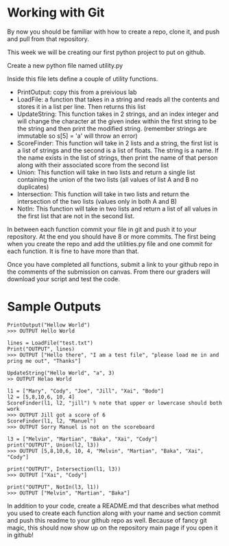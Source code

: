 # Working with Git

By now you should be familiar with how to create a repo, clone it, and push and pull 
from that repository. 

This week we will be creating our first python project to put on github.

Create a new python file named utility.py

Inside this file lets define a couple of utility functions.
- PrintOutput: copy this from a preivious lab
- LoadFile: a function that takes in a string and reads all the contents and stores it in a list per line. Then returns this list
- UpdateString: This function takes in 2 strings, and an index integer and will change the character at the given index within the first string to be the string and then print the modified string. (remember strings are immutable so s[5] = 'a' will throw an error)
- ScoreFinder: This function will take in 2 lists and a string, the first list is a list of strings and the second is a list of floats. The string is a name. If the name exists in the list of strings, then print the name of that person along with their associated score from the second list
- Union: This function will take in two lists and return a single list containing the union of the two lists (all values of list A and B no duplicates)
- Intersection: This function will take in two lists and return the intersection of the two lists (values only in both A and B)
- NotIn: This function will take in two lists and return a list of all values in the first list that are not in the second list.

In between each function commit your file in git and push it to your repository. At the end you should have 8 or more commits.
The first being when you create the repo and add the utilities.py file and one commit for each function. It is fine to have more than that.

Once you have completed all functions, submit a link to your github repo in the comments of the submission on canvas. 
From there our graders will download your script and test the code.

# Sample Outputs
```
PrintOutput("Hellow World")
>>> OUTPUT Hello World

lines = LoadFile("test.txt")
Print("OUTPUT", lines)
>>> OUTPUT ["Hello there", "I am a test file", "please load me in and pring me out", "Thanks"]

UpdateString("Hello World", "a", 3)
>> OUTPUT Helao World

l1 = ["Mary", "Cody", "Joe", "Jill", "Xai", "Bodo"]
l2 = [5,8,10,6, 10, 4]
ScoreFinder(l1, l2, "jill") % note that upper or lowercase should both work
>>> OUTPUT Jill got a score of 6
ScoreFinder(l1, l2, "Manuel")
>>> OUTPUT Sorry Manuel is not on the scoreboard

l3 = ["Melvin", "Martian", "Baka", "Xai", "Cody"]
print("OUTPUT", Union(l2, l3))
>>> OUTPUT [5,8,10,6, 10, 4, "Melvin", "Martian", "Baka", "Xai", "Cody"]

print("OUTPUT", Intersection(l1, l3))
>>> OUTPUT ["Xai", "Cody"]

print("OUTPUT", NotIn(l3, l1))
>>> OUTPUT ["Melvin", "Martian", "Baka"]
```

In addition to your code, create a README.md that describes what method you used to create each function along with your name and section
commit and push this readme to your github repo as well. Because of fancy git magic, this should now show up on the repository main page
if you open it in github!